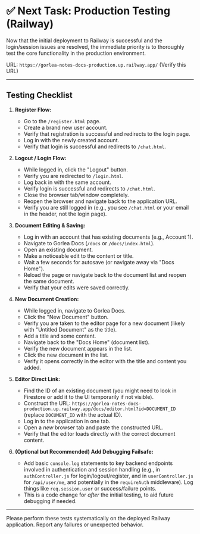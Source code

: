 # ✅ Next Task: Production Testing (Railway)

Now that the initial deployment to Railway is successful and the login/session issues are resolved, the immediate priority is to thoroughly test the core functionality in the production environment.

URL: `https://gorlea-notes-docs-production.up.railway.app/` (Verify this URL)

---

## Testing Checklist

1.  **Register Flow:**
    *   Go to the `/register.html` page.
    *   Create a brand new user account.
    *   Verify that registration is successful and redirects to the login page.
    *   Log in with the newly created account.
    *   Verify that login is successful and redirects to `/chat.html`.

2.  **Logout / Login Flow:**
    *   While logged in, click the "Logout" button.
    *   Verify you are redirected to `/login.html`.
    *   Log back in with the same account.
    *   Verify login is successful and redirects to `/chat.html`.
    *   Close the browser tab/window completely.
    *   Reopen the browser and navigate back to the application URL.
    *   Verify you are still logged in (e.g., you see `/chat.html` or your email in the header, not the login page).

3.  **Document Editing & Saving:**
    *   Log in with an account that has existing documents (e.g., Account 1).
    *   Navigate to Gorlea Docs (`/docs` or `/docs/index.html`).
    *   Open an existing document.
    *   Make a noticeable edit to the content or title.
    *   Wait a few seconds for autosave (or navigate away via "Docs Home").
    *   Reload the page or navigate back to the document list and reopen the same document.
    *   Verify that your edits were saved correctly.

4.  **New Document Creation:**
    *   While logged in, navigate to Gorlea Docs.
    *   Click the "New Document" button.
    *   Verify you are taken to the editor page for a new document (likely with "Untitled Document" as the title).
    *   Add a title and some content.
    *   Navigate back to the "Docs Home" (document list).
    *   Verify the new document appears in the list.
    *   Click the new document in the list.
    *   Verify it opens correctly in the editor with the title and content you added.

5.  **Editor Direct Link:**
    *   Find the ID of an existing document (you might need to look in Firestore or add it to the UI temporarily if not visible).
    *   Construct the URL: `https://gorlea-notes-docs-production.up.railway.app/docs/editor.html?id=DOCUMENT_ID` (replace `DOCUMENT_ID` with the actual ID).
    *   Log in to the application in one tab.
    *   Open a *new* browser tab and paste the constructed URL.
    *   Verify that the editor loads directly with the correct document content.

6.  **(Optional but Recommended) Add Debugging Failsafe:**
    *   Add basic `console.log` statements to key backend endpoints involved in authentication and session handling (e.g., in `authController.js` for login/logout/register, and in `userController.js` for `/api/user/me`, and potentially in the `requireAuth` middleware). Log things like `req.session.user` or success/failure points.
    *   This is a code change for *after* the initial testing, to aid future debugging if needed.

---

Please perform these tests systematically on the deployed Railway application. Report any failures or unexpected behavior.
